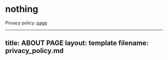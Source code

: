 # nothing

Privacy policy: [page](privacy_policy.md)

---
title: ABOUT PAGE
layout: template
filename: privacy_policy.md
--- 
